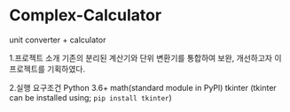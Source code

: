 # Complex-Calculator
unit converter + calculator

1.프로젝트 소개
기존의 분리된 계산기와 단위 변환기를 통합하여 보완, 개선하고자 이 프로젝트를 기획하였다.

2.실행 요구조건
Python 3.6+
math(standard module in PyPl)
tkinter (tkinter can be installed using; `pip install tkinter`)
